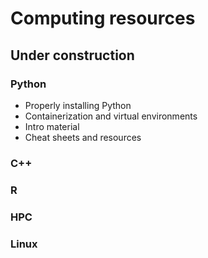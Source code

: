 # Computing resources

## Under construction

### Python

- Properly installing Python
- Containerization and virtual environments
- Intro material
- Cheat sheets and resources

### C++

### R

### HPC

### Linux

